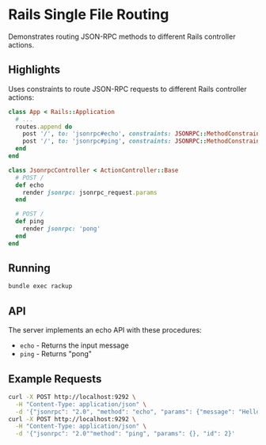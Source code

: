 # Rails Single File Routing

Demonstrates routing JSON-RPC methods to different Rails controller actions.

## Highlights

Uses constraints to route JSON-RPC requests to different Rails controller actions:

```ruby
class App < Rails::Application
  # ...
  routes.append do
    post '/', to: 'jsonrpc#echo', constraints: JSONRPC::MethodConstraint.new('echo')
    post '/', to: 'jsonrpc#ping', constraints: JSONRPC::MethodConstraint.new('ping')
  end
end

class JsonrpcController < ActionController::Base
  # POST /
  def echo
    render jsonrpc: jsonrpc_request.params
  end

  # POST /
  def ping
    render jsonrpc: 'pong'
  end
end
```

## Running

```sh
bundle exec rackup
```

## API

The server implements an echo API with these procedures:

- `echo` - Returns the input message
- `ping` - Returns "pong"

## Example Requests

```sh
curl -X POST http://localhost:9292 \
  -H "Content-Type: application/json" \
  -d '{"jsonrpc": "2.0", "method": "echo", "params": {"message": "Hello, World!"}, "id": 1}'
curl -X POST http://localhost:9292 \
  -H "Content-Type: application/json" \
  -d '{"jsonrpc": "2.0""method": "ping", "params": {}, "id": 2}'
```
